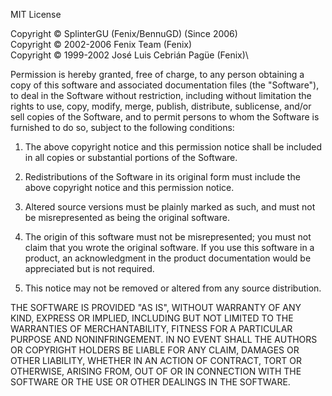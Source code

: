 MIT License

Copyright © SplinterGU (Fenix/BennuGD) (Since 2006)\
Copyright © 2002-2006 Fenix Team (Fenix)\
Copyright © 1999-2002 José Luis Cebrián Pagüe (Fenix)\

Permission is hereby granted, free of charge, to any person obtaining a copy
of this software and associated documentation files (the "Software"), to deal
in the Software without restriction, including without limitation the rights
to use, copy, modify, merge, publish, distribute, sublicense, and/or sell
copies of the Software, and to permit persons to whom the Software is
furnished to do so, subject to the following conditions:

1. The above copyright notice and this permission notice shall be included
in all copies or substantial portions of the Software.

2. Redistributions of the Software in its original form must include the
above copyright notice and this permission notice.

3. Altered source versions must be plainly marked as such, and must not be
misrepresented as being the original software.

4. The origin of this software must not be misrepresented; you must not claim
that you wrote the original software. If you use this software in a product,
an acknowledgment in the product documentation would be appreciated but is not
required.

5. This notice may not be removed or altered from any source distribution.

THE SOFTWARE IS PROVIDED "AS IS", WITHOUT WARRANTY OF ANY KIND, EXPRESS OR
IMPLIED, INCLUDING BUT NOT LIMITED TO THE WARRANTIES OF MERCHANTABILITY,
FITNESS FOR A PARTICULAR PURPOSE AND NONINFRINGEMENT. IN NO EVENT SHALL THE
AUTHORS OR COPYRIGHT HOLDERS BE LIABLE FOR ANY CLAIM, DAMAGES OR OTHER
LIABILITY, WHETHER IN AN ACTION OF CONTRACT, TORT OR OTHERWISE, ARISING FROM,
OUT OF OR IN CONNECTION WITH THE SOFTWARE OR THE USE OR OTHER DEALINGS IN THE
SOFTWARE.
